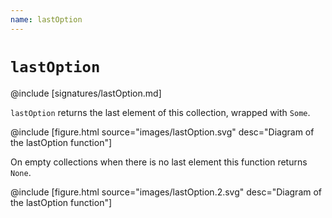 ```yaml
---
name: lastOption
---
```


# `lastOption`

@include [signatures/lastOption.md]

`lastOption` returns the last element of this collection, wrapped with `Some`.

@include [figure.html source="images/lastOption.svg" desc="Diagram of the lastOption function"]

On empty collections when there is no last element this function returns `None`.

@include [figure.html source="images/lastOption.2.svg" desc="Diagram of the lastOption function"]
